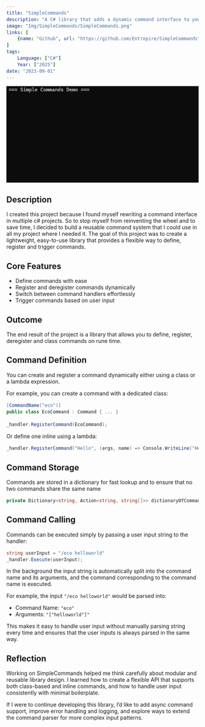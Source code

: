 ```yaml
---
title: "SimpleCommands"
description: "A C# library that adds a dynamic command interface to your project."
image: "Img/SimpleCommands/SimpleCommands.png"
links: [
    {name: "Github", url: "https://github.com/Entropire/SimpleCommands"}
]
tags:
    Language: ["C#"]
    Year: ["2025"]
date: "2023-09-01"
---
```


![Example GIF](./Img/SimpleCommands/Example.gif)

## Description
I created this project because I found myself rewriting a command interface in multiple c# projects.
So to stop myself from reinventing the wheel and to save time, I decided to build a reusable command system that I could use in all my project where I needed it.
The goal of this project was to create a lightweight, easy-to-use library that provides a flexible way to define, register and trigger commands.

## Core Features
- Define commands with ease
- Register and deregister commands dynamically
- Switch between command handlers effortlessly
- Trigger commands based on user input

## Outcome
The end result of the project is a library that allows you to define, register, deregister and class commands on rune time.

## Command Definition
You can create and register a command dynamically either using a class or a lambda expression.

For example, you can create a command with a dedicated class:
```cs
[CommandName("eco")]
public class EcoCommand : Command { ... }

_handler.RegisterCommand(EcoCommand);
```

Or define one inline using a lambda:
```cs
_handler.RegisterCommand("Hello", (args, name) => Console.WriteLine("Hello"));
```

## Command Storage
Commands are stored in a dictionary for fast lookup and to ensure that no two commands share the same name
```cs
private Dictionary<string, Action<string, string[]>> dictionaryOfCommands = new(StringComparer.OrdinalIgnoreCase);
```

## Command Calling
Commands can be executed simply by passing a user input string to the handler:
```cs
string userInput = "/eco helloworld"
_handler.Execute(userInput);
``` 
In the background the input string is automatically split into the command name and its arguments,
and the command corresponding to the command name is executed. 

For example, the input ```"/eco helloworld"``` would be parsed into:
- Command Name: ```"eco"```
- Arguments: ```"["helloworld"]"``` 

This makes it easy to handle user input without manually parsing string every time and ensures that the user inputs is always parsed in the same way.

## Reflection
Working on SimpleCommands helped me think carefully about modular and reusable library design.
I learned how to create a flexible API that supports both class-based and inline commands, and how to handle user input consistently with minimal boilerplate.

If I were to continue developing this library, I’d like to add async command support, 
improve error handling and logging, 
and explore ways to extend the command parser for more complex input patterns.